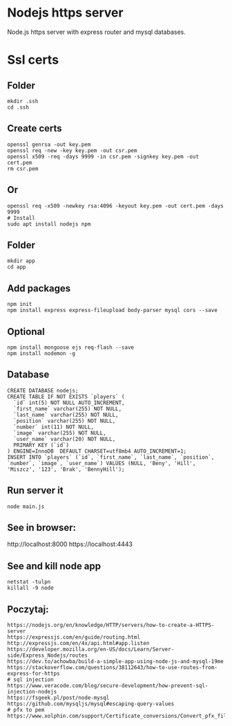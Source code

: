 # Nodejs https server
Node.js https server with express router and mysql databases.

# Ssl certs

## Folder
```
mkdir .ssh
cd .ssh
```

## Create certs
```
openssl genrsa -out key.pem
openssl req -new -key key.pem -out csr.pem
openssl x509 -req -days 9999 -in csr.pem -signkey key.pem -out cert.pem
rm csr.pem
```

## Or
```
openssl req -x509 -newkey rsa:4096 -keyout key.pem -out cert.pem -days 9999
# Install
sudo apt install nodejs npm
```

## Folder
```
mkdir app
cd app
```

## Add packages
```
npm init
npm install express express-fileupload body-parser mysql cors --save
```

## Optional
```
npm install mongoose ejs req-flash --save
npm install nodemon -g
```

## Database
```
CREATE DATABASE nodejs;
CREATE TABLE IF NOT EXISTS `players` (
  `id` int(5) NOT NULL AUTO_INCREMENT,
  `first_name` varchar(255) NOT NULL,
  `last_name` varchar(255) NOT NULL,
  `position` varchar(255) NOT NULL,
  `number` int(11) NOT NULL,
  `image` varchar(255) NOT NULL,
  `user_name` varchar(20) NOT NULL,
  PRIMARY KEY (`id`)
) ENGINE=InnoDB  DEFAULT CHARSET=utf8mb4 AUTO_INCREMENT=1;
INSERT INTO `players` (`id`, `first_name`, `last_name`, `position`, `number`, `image`, `user_name`) VALUES (NULL, 'Beny', 'Hill', 'Miszcz', '123', 'Brak', 'BennyHill');
```

## Run server it
```
node main.js
```

## See in browser:
http://localhost:8000
https://localhost:4443

## See and kill node app
```
netstat -tulpn
killall -9 node
```

## Poczytaj:
```
https://nodejs.org/en/knowledge/HTTP/servers/how-to-create-a-HTTPS-server
https://expressjs.com/en/guide/routing.html
http://expressjs.com/en/4x/api.html#app.listen
https://developer.mozilla.org/en-US/docs/Learn/Server-side/Express_Nodejs/routes
https://dev.to/achowba/build-a-simple-app-using-node-js-and-mysql-19me
https://stackoverflow.com/questions/38112643/how-to-use-routes-from-express-for-https
# sql injection
https://www.veracode.com/blog/secure-development/how-prevent-sql-injection-nodejs
https://fsgeek.pl/post/node-mysql
https://github.com/mysqljs/mysql#escaping-query-values
# pfx to pem
https://www.xolphin.com/support/Certificate_conversions/Convert_pfx_file_to_pem_file
```
